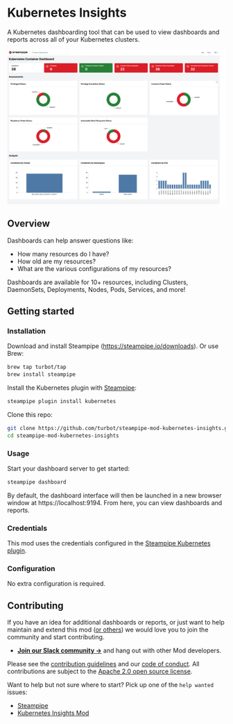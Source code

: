 # Kubernetes Insights

A Kubernetes dashboarding tool that can be used to view dashboards and reports across all of your Kubernetes clusters.

![image](https://raw.githubusercontent.com/turbot/steampipe-mod-kubernetes-insights/main/docs/images/kubernetes_container_dashboard.png)

## Overview

Dashboards can help answer questions like:

- How many resources do I have?
- How old are my resources?
- What are the various configurations of my resources?

Dashboards are available for 10+ resources, including Clusters, DaemonSets, Deployments, Nodes, Pods, Services, and more!

## Getting started

### Installation

Download and install Steampipe (https://steampipe.io/downloads). Or use Brew:

```sh
brew tap turbot/tap
brew install steampipe
```

Install the Kubernetes plugin with [Steampipe](https://steampipe.io):

```sh
steampipe plugin install kubernetes
```

Clone this repo:

```sh
git clone https://github.com/turbot/steampipe-mod-kubernetes-insights.git
cd steampipe-mod-kubernetes-insights
```

### Usage

Start your dashboard server to get started:

```sh
steampipe dashboard
```

By default, the dashboard interface will then be launched in a new browser window at https://localhost:9194. From here, you can view dashboards and reports.

### Credentials

This mod uses the credentials configured in the [Steampipe Kubernetes plugin](https://hub.steampipe.io/plugins/turbot/kubernetes).

### Configuration

No extra configuration is required.

## Contributing

If you have an idea for additional dashboards or reports, or just want to help maintain and extend this mod ([or others](https://github.com/topics/steampipe-mod)) we would love you to join the community and start contributing.

- **[Join our Slack community →](https://steampipe.io/community/join)** and hang out with other Mod developers.

Please see the [contribution guidelines](https://github.com/turbot/steampipe/blob/main/CONTRIBUTING.md) and our [code of conduct](https://github.com/turbot/steampipe/blob/main/CODE_OF_CONDUCT.md). All contributions are subject to the [Apache 2.0 open source license](https://github.com/turbot/steampipe-mod-kubernetes-insights/blob/main/LICENSE).

Want to help but not sure where to start? Pick up one of the `help wanted` issues:

- [Steampipe](https://github.com/turbot/steampipe/labels/help%20wanted)
- [Kubernetes Insights Mod](https://github.com/turbot/steampipe-mod-kubernetes-insights/labels/help%20wanted)
